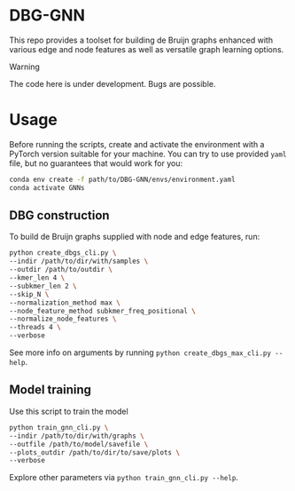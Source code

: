 # DBG-GNN
This repo provides a toolset for building de Bruijn graphs enhanced with various edge and node features as well as versatile graph learning options.

> [!WARNING]
> The code here is under development. Bugs are possible.

# Usage

Before running the scripts, create and activate the environment with a PyTorch version suitable for your machine. You can try to use provided `yaml` file, but no guarantees that would work for you:

```bash
conda env create -f path/to/DBG-GNN/envs/environment.yaml
conda activate GNNs
```

## DBG construction
To build de Bruijn graphs supplied with node and edge features, run:
```bash
python create_dbgs_cli.py \
--indir /path/to/dir/with/samples \
--outdir /path/to/outdir \
--kmer_len 4 \
--subkmer_len 2 \
--skip_N \
--normalization_method max \
--node_feature_method subkmer_freq_positional \
--normalize_node_features \
--threads 4 \
--verbose
```
See more info on arguments by running `python create_dbgs_max_cli.py --help`.

## Model training
Use this script to train the model
```bash
python train_gnn_cli.py \
--indir /path/to/dir/with/graphs \
--outfile /path/to/model/savefile \
--plots_outdir /path/to/dir/to/save/plots \
--verbose
```
Explore other parameters via `python train_gnn_cli.py --help`.
